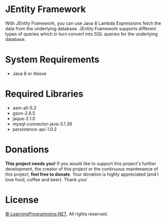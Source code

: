 # JEntity Framework
With JEntity Framework, you can use Java 8 Lambda Expressions fetch the data from the underlying database. JEntity Framework supports different types of queries which in turn convert into SQL queries for the underlying database.


# System Requirements
- Java 8 or Above

# Required Libraries
- asm-all-5.2
- gson-2.8.5
- jaque-2.1.0
- mysql-connector-java-5.1.36
- persistence-api-1.0.2

# Donations
**This project needs you!** If you would like to support this project's further development, the creator of this project or the continuous maintenance of this project, **feel free to donate**. Your donation is highly appreciated (and I love food, coffee and beer). Thank you!

# License

[© LearningProgramming.NET](http://learningprogramming.net). All rights reserved.
